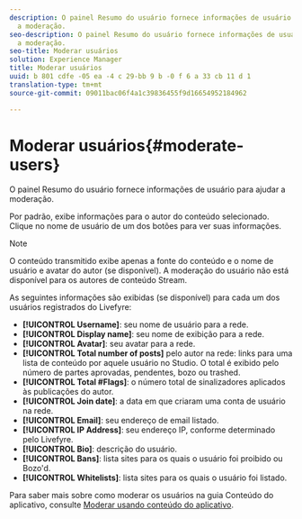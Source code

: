 ```yaml
---
description: O painel Resumo do usuário fornece informações de usuário para ajudar
  a moderação.
seo-description: O painel Resumo do usuário fornece informações de usuário para ajudar
  a moderação.
seo-title: Moderar usuários
solution: Experience Manager
title: Moderar usuários
uuid: b 801 cdfe -05 ea -4 c 29-bb 9 b -0 f 6 a 33 cb 11 d 1
translation-type: tm+mt
source-git-commit: 09011bac06f4a1c39836455f9d16654952184962

---
```



# Moderar usuários{#moderate-users}

O painel Resumo do usuário fornece informações de usuário para ajudar a moderação.

Por padrão, exibe informações para o autor do conteúdo selecionado. Clique no nome de usuário de um dos botões para ver suas informações.

>[!NOTE]
>
>O conteúdo transmitido exibe apenas a fonte do conteúdo e o nome de usuário e avatar do autor (se disponível). A moderação do usuário não está disponível para os autores de conteúdo Stream.

As seguintes informações são exibidas (se disponível) para cada um dos usuários registrados do Livefyre:

* **[!UICONTROL Username]**: seu nome de usuário para a rede.
* **[!UICONTROL Display name]**: seu nome de exibição para a rede.
* **[!UICONTROL Avatar]**: seu avatar para a rede.
* **[!UICONTROL Total number of posts]** pelo autor na rede: links para uma lista de conteúdo por aquele usuário no Studio. O total é exibido pelo número de partes aprovadas, pendentes, bozo ou trashed.
* **[!UICONTROL Total #Flags]**: o número total de sinalizadores aplicados às publicações do autor.
* **[!UICONTROL Join date]**: a data em que criaram uma conta de usuário na rede.
* **[!UICONTROL Email]**: seu endereço de email listado.
* **[!UICONTROL IP Address]**: seu endereço IP, conforme determinado pelo Livefyre.
* **[!UICONTROL Bio]**: descrição do usuário.
* **[!UICONTROL Bans]**: lista sites para os quais o usuário foi proibido ou Bozo'd.
* **[!UICONTROL Whitelists]**: lista sites para os quais o usuário foi listado.

Para saber mais sobre como moderar os usuários na guia Conteúdo do aplicativo, consulte [Moderar usando conteúdo do aplicativo](/help/using/c-features-livefyre/c-about-moderation/c-moderate-content-using-app-content.md#c_moderate_content_using_app_content).
